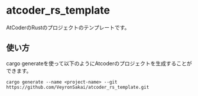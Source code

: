 # atcoder_rs_template

AtCoderのRustのプロジェクトのテンプレートです。

## 使い方

cargo generateを使って以下のようにAtcoderのプロジェクトを生成することができます。

```
cargo generate --name <project-name> --git https://github.com/VeyronSakai/atcoder_rs_template.git
```
